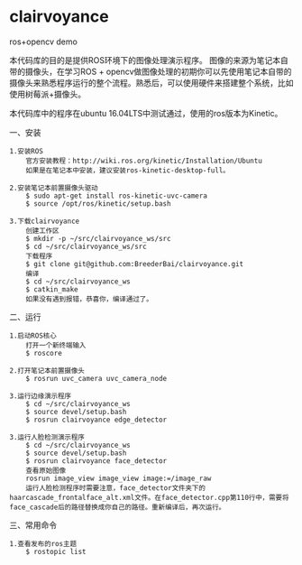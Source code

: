 # clairvoyance
ros+opencv demo

本代码库的目的是提供ROS环境下的图像处理演示程序。
图像的来源为笔记本自带的摄像头，在学习ROS + opencv做图像处理的初期你可以先使用笔记本自带的摄像头来熟悉程序运行的整个流程。熟悉后，可以使用硬件来搭建整个系统，比如使用树莓派+摄像头。

本代码库中的程序在ubuntu 16.04LTS中测试通过，使用的ros版本为Kinetic。

一、安装

    1.安装ROS
        官方安装教程：http://wiki.ros.org/kinetic/Installation/Ubuntu
        如果是在笔记本中安装，建议安装ros-kinetic-desktop-full。
        
    2.安装笔记本前置摄像头驱动
        $ sudo apt-get install ros-kinetic-uvc-camera
        $ source /opt/ros/kinetic/setup.bash

    3.下载clairvoyance
        创建工作区
        $ mkdir -p ~/src/clairvoyance_ws/src
        $ cd ~/src/clairvoyance_ws/src
        下载程序
        $ git clone git@github.com:BreederBai/clairvoyance.git
        编译
        $ cd ~/src/clairvoyance_ws
        $ catkin_make
        如果没有遇到报错，恭喜你，编译通过了。
二、运行

    1.启动ROS核心
        打开一个新终端输入
        $ roscore
        
    2.打开笔记本前置摄像头
        $ rosrun uvc_camera uvc_camera_node
    
    3.运行边缘演示程序
        $ cd ~/src/clairvoyance_ws
        $ source devel/setup.bash
        $ rosrun clairvoyance edge_detector
        
    3.运行人脸检测演示程序
        $ cd ~/src/clairvoyance_ws
        $ source devel/setup.bash
        $ rosrun clairvoyance face_detector
        查看原始图像
        rosrun image_view image_view image:=/image_raw
        运行人脸检测程序时需要注意，face_detector文件夹下的haarcascade_frontalface_alt.xml文件。在face_detector.cpp第110行中，需要将face_cascade后的路径替换成你自己的路径。重新编译后，再次运行。
三、常用命令

    1.查看发布的ros主题
        $ rostopic list
